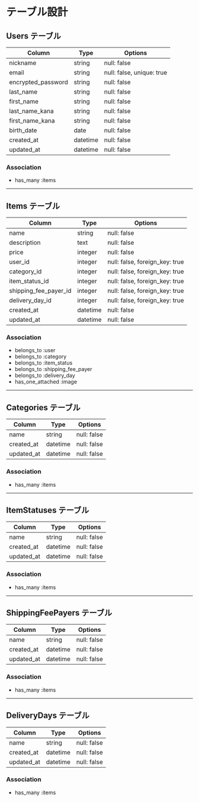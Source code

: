# テーブル設計

## Users テーブル

| Column              | Type     | Options                   |
|---------------------|----------|---------------------------|
| nickname            | string   | null: false               |
| email               | string   | null: false, unique: true |
| encrypted_password  | string   | null: false               |
| last_name           | string   | null: false               |
| first_name          | string   | null: false               |
| last_name_kana      | string   | null: false               |
| first_name_kana     | string   | null: false               |
| birth_date          | date     | null: false               |
| created_at          | datetime | null: false               |
| updated_at          | datetime | null: false               |

### Association
- has_many :items

---

## Items テーブル

| Column            | Type       | Options                                |
|-------------------|------------|----------------------------------------|
| name              | string     | null: false                            |
| description       | text       | null: false                            |
| price             | integer    | null: false                            |
| user_id           | integer    | null: false, foreign_key: true         |
| category_id       | integer    | null: false, foreign_key: true         |
| item_status_id    | integer    | null: false, foreign_key: true         |
| shipping_fee_payer_id | integer | null: false, foreign_key: true         |
| delivery_day_id   | integer    | null: false, foreign_key: true         |
| created_at        | datetime   | null: false                            |
| updated_at        | datetime   | null: false                            |

### Association
- belongs_to :user
- belongs_to :category
- belongs_to :item_status
- belongs_to :shipping_fee_payer
- belongs_to :delivery_day
- has_one_attached :image

---

## Categories テーブル

| Column     | Type   | Options     |
|------------|--------|-------------|
| name       | string | null: false |
| created_at | datetime | null: false |
| updated_at | datetime | null: false |

### Association
- has_many :items

---

## ItemStatuses テーブル

| Column     | Type   | Options     |
|------------|--------|-------------|
| name       | string | null: false |
| created_at | datetime | null: false |
| updated_at | datetime | null: false |

### Association
- has_many :items

---

## ShippingFeePayers テーブル

| Column     | Type   | Options     |
|------------|--------|-------------|
| name       | string | null: false |
| created_at | datetime | null: false |
| updated_at | datetime | null: false |

### Association
- has_many :items

---

## DeliveryDays テーブル

| Column     | Type   | Options     |
|------------|--------|-------------|
| name       | string | null: false |
| created_at | datetime | null: false |
| updated_at | datetime | null: false |

### Association
- has_many :items